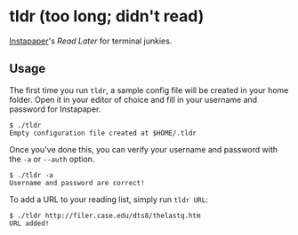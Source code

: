 tldr (too long; didn't read)
====

[Instapaper](http://www.instapaper.com/)'s _Read Later_ for terminal junkies.

Usage
-----

The first time you run `tldr`, a sample config file will be created in
your home folder. Open it in your editor of choice and fill in your
username and password for Instapaper.

    $ ./tldr
    Empty configuration file created at $HOME/.tldr

Once you've done this, you can verify your username and password with
the `-a` or `--auth` option.

    $ ./tldr -a
    Username and password are correct!

To add a URL to your reading list, simply run `tldr URL`:

    $ ./tldr http://filer.case.edu/dts8/thelastq.htm
    URL added!
